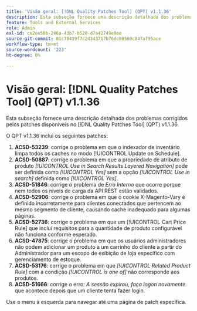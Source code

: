 ```yaml
---
title: 'Visão geral: [!DNL Quality Patches Tool] (QPT) v1.1.36'
description: Esta subseção fornece uma descrição detalhada dos problemas corrigidos pelos patches disponíveis no  [!DNL Quality Patches Tool] (QPT) v1.1.36.
feature: Tools and External Services
role: Admin
exl-id: ce2ee50b-246a-43b7-b520-d7a42749e0ee
source-git-commit: 81c78439f7c243437b7b76dc80560c847af95ace
workflow-type: tm+mt
source-wordcount: '223'
ht-degree: 0%

---
```


# Visão geral: [!DNL Quality Patches Tool] (QPT) v1.1.36

Esta subseção fornece uma descrição detalhada dos problemas corrigidos pelos patches disponíveis no [!DNL Quality Patches Tool] (QPT) v1.1.36.

O QPT v1.1.36 inclui os seguintes patches:

1. **ACSD-53239**: corrige o problema em que o indexador de inventário limpa todos os caches no modo [!UICONTROL Update on Schedule].
1. **ACSD-50887**: corrige o problema em que a propriedade de atributo de produto *[!UICONTROL Use in Search Results Layered Navigation]* pode ser definida como *[!UICONTROL Yes]* sem a opção *[!UICONTROL Use in search]* definida como *[!UICONTROL Yes]*.
1. **ACSD-51846**: corrige o problema de *Erro Interno* que ocorre porque nem todos os níveis de carga da API REST estão validados.
1. **ACSD-52906**: corrige o problema em que o cookie X-Magento-Vary é definido incorretamente para clientes conectados que pertencem ao mesmo segmento de cliente, causando cache inadequado para algumas páginas.
1. **ACSD-52736**: corrige o problema em que um [!UICONTROL Cart Price Rule] que inclui requisitos para a quantidade de produto configurável não funciona conforme esperado.
1. **ACSD-47875**: corrige o problema em que os usuários administradores não podem adicionar um produto a um carrinho do cliente a partir do Administrador para um escopo de exibição de loja específico com gerenciamento de estoque.
1. **ACSD-53176**: corrige o problema em que *[!UICONTROL Related Product Rule]* com a condição *[!UICONTROL is one of]* não corresponde aos produtos.
1. **ACSD-51666**: corrige o erro: *A sessão expirou, faça logon novamente.* que acontece depois que um cliente tenta fazer login.

Use o menu à esquerda para navegar até uma página de patch específica.
